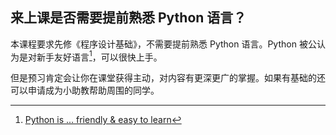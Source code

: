 ## 来上课是否需要提前熟悉 Python 语言？

本课程要求先修《程序设计基础》，不需要提前熟悉 Python 语言。Python 被公认为是对新手友好语言[^1]，可以很快上手。

但是预习肯定会让你在课堂获得主动，对内容有更深更广的掌握。如果有基础的还可以申请成为小助教帮助周围的同学。

[^1]: [Python is ... friendly & easy to learn](https://www.python.org/about/)
